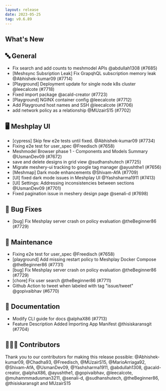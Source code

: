 ```yaml
---
layout: release
date: 2023-05-25
tag: v0.6.89
---
```


## What's New
## 🔤 General
- Fix search and add counts to meshmodel APIs @abdullah1308 (#7685)
- [Meshsync Subsription Leak] Fix GrapqhQL subscription memory leak @Abhishek-kumar09 (#7714)
- [Playground] Deployment update for single node k8s cluster @leecalcote (#7718)
- Fixed import package @acald-creator (#7723)
- [Playground] NGINX container config @leecalcote (#7712)
- Add Playground host names and SSH @leecalcote (#7706)
- add network policy as a relationship @MUzairS15 (#7702)

## 🖥 Meshplay UI

- [cypress] Skip few e2e tests until fixed. @Abhishek-kumar09 (#7734)
- Fixing e2e test for user_spec @Freedisch (#7658)
- Meshmodel Browser phase 1 - Components and Models Summary  @UsmanDev09 (#7672)
- save and delete designs in grid view @sudhanshutech (#7725)
-  Migrate meshery-ui tracking to google tag manager @ayushthe1 (#7656)
- [Meshmap] Dark mode enhancements @Shivam-AfA (#7709)
- [UI] fixed dark mode issues in Meshplay UI  @Yashsharma1911 (#7413)
- [UI] Settings: Addressing inconsistencies between sections @UsmanDev09 (#7701)
- Fixed pagination issue in meshery design page @senali-d (#7698)

## 🐛 Bug Fixes

- [bug] Fix Meshplay server crash on policy evaluation @theBeginner86 (#7729)

## 🧰 Maintenance

- Fixing e2e test for user_spec @Freedisch (#7658)
- [playground] Add missing restart policy to Meshplay Docker Compose @theBeginner86 (#7731)
- [bug] Fix Meshplay server crash on policy evaluation @theBeginner86 (#7729)
- [chore] Fix user search @theBeginner86 (#7711)
- Github Action to tweet when labeled with tag "issue/tweet" @gopivaibhav (#6770)

## 📖 Documentation

- Modify CLI guide for docs @alphaX86 (#7713)
- Feature Description Added  Importing App Manifest  @thisiskaransgit (#7704)

## 👨🏽‍💻 Contributors

Thank you to our contributors for making this release possible:
@Abhishek-kumar09, @Chadha93, @Freedisch, @MUzairS15, @MarioArriaga92, @Shivam-AfA, @UsmanDev09, @Yashsharma1911, @abdullah1308, @acald-creator, @alphaX86, @ayushthe1, @gopivaibhav, @leecalcote, @muhammmadusman3211, @senali-d, @sudhanshutech, @theBeginner86, @thisiskaransgit and MUzairS15

